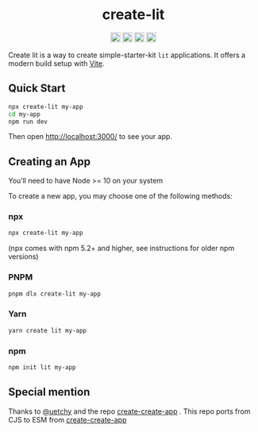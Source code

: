 <h1 align="center">create-lit</h1>

<p align="center">
	<a href="https://npmcharts.com/compare/create-lit?minimal=true"><img alt="Downloads per month" src="https://img.shields.io/npm/dm/create-lit.svg" height="20"/></a>
	<a href="https://www.npmjs.com/package/create-lit"><img alt="NPM Version" src="https://img.shields.io/npm/v/create-lit.svg" height="20"/></a>
	<a href="https://github.com/litelement-dev/create-lit/graphs/contributors"><img alt="Contributors" src="https://img.shields.io/github/contributors/litelement-dev/create-lit.svg" height="20"/></a>
	<a href="https://github.com/litelement-dev/create-lit/blob/master/CONTRIBUTING.md"><img alt="Contributors" src="https://img.shields.io/badge/PRs-welcome-green.svg" height="20"/></a>
</p>

Create lit is a way to create simple-starter-kit `lit` applications. It offers a modern build setup with [Vite](https://vitejs.dev).

## Quick Start

```bash
npx create-lit my-app
cd my-app
npm run dev
```

Then open [http://localhost:3000/](http://localhost:3000/) to see your app.

<!-- When you’re ready to deploy to production, use a `production-template` :

```bash
npx create-lit my-app --template production-template
cd my-app
npm run dev
```
-->

## Creating an App

You’ll need to have Node >= 10 on your system

To create a new app, you may choose one of the following methods:

### npx

```bash
npx create-lit my-app
```

(npx comes with npm 5.2+ and higher, see instructions for older npm versions)

### PNPM

```bash
pnpm dlx create-lit my-app
```

### Yarn

```bash
yarn create lit my-app
```

### npm

```bash
npm init lit my-app
```

## Special mention

Thanks to [@uetchy](https://github.com/uetchy) and the repo [create-create-app](https://github.com/uetchy/create-create-app) . This repo ports from CJS to ESM from [create-create-app](https://github.com/uetchy/create-create-app)
